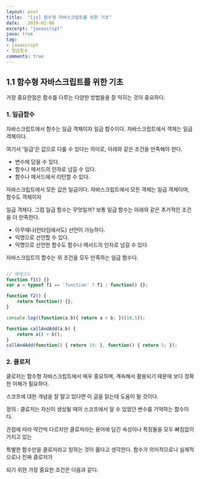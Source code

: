 ```yaml
---
layout: post
title:  "[js] 함수형 자바스크립트를 위한 기초"
date:   2019-02-06
excerpt: "javascript"
java: true
tag:
- javascript
- 일급함수
comments: true
---
```


## 1.1 함수형 자바스크립트를 위한 기초

가장 중요한점은 함수를 다루는 다양한 방법들을 잘 익히는 것이 중요하다.

### 1. 일급함수

자바스크립트에서 함수는 일급 객체이자 일급 함수이다. 자바스크립트에서 객체는 일급 객체이다.

여기서 '일급'은 값으로 다룰 수 있다는 의미로, 아래와 같은 조건을 만족해야 한다.

* 변수에 담을 수 있다.
* 함수나 메서드의 인자로 넘길 수 있다.
* 함수나 메서드에서 리턴할 수 있다.

자바스크립트에서 모든 값은 일급이다. 자바스크립트에서 모든 객체는 일급 객체이며, 함수도 객체이자

일급 객체다. 그럼 일급 함수는 무엇일까? 보통 일급 함수는 아래와 같은 추가적인 조건을 더 만족한다.

* 아무때나(런타임에서도) 선언이 가능하다.
* 익명으로 선언할 수 있다.
* 익명으로 선언한 함수도 함수나 메서드의 인자로 넘길 수 있다.

자바스크립트의 함수는 위 조건을 모두 만족하는 일급 함수다.


```javascript

// 예제코드
function f1() {}
var a = typeof f1 == 'function' ? f1 : function() {};

function f2() {
    return function() {};
}

console.log((function(a,b){ return a + b; })(10,5));

function callAndAdd(a,b) {
    return a() + b();
}
callAndAdd(function() { return 10; }, function() { return 5; });

```

### 2. 클로저

클로저는 함수형 자바스크립트에서 매우 중요하며, 계속해서 활용되기 때문에 보다 정확한 이해가 필요하다.

스코프에 대한 개념을 잘 알고 있다면 이 글을 읽는데 도움이 될 것이다.

정의 : 클로저는 자신이 생성될 때의 스코프에서 알 수 있었던 변수를 기억하는 함수이다.

관점에 따라 약간씩 다르지만 클로저라는 용어에 담긴 속성이나 특징들을 모두 빠짐없이 가지고 있는

특별한 함수만을 클로저라고 칭하는 것이 옳다고 생각한다. 함수가 의미적으로나 실제적으로나 진짜 클로저가

되기 위한 가장 중요한 조건은 다음과 같다.

